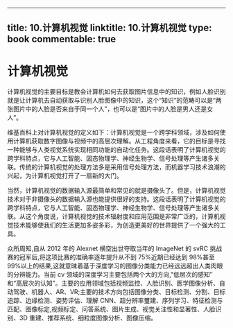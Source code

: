 
---
title: 10.计算机视觉
linktitle: 10.计算机视觉
type: book
commentable: true
---

# 计算机视觉

计算机视觉的主要目标是教会计算机如何去获取图片信息中的知识，例如人脸识别就是让计算机去自动获取与识别人脸图像中的知识，这个“知识”的范畴可以是“两张图片中的人脸是否来自于同一个人”，也可以是“图片中的人脸是男人还是女人”。

维基百科上对计算机视觉的定义如下：计算机视觉是一个跨学科领域，涉及如何使用计算机获取数字图像与视频中的高层次理解。从工程角度来看，它的目标是寻找一种能够与人类视觉系统实现相同功能的自动化任务。这段话表明了计算机视觉的跨学科特点，它与人工智能、固态物理学、神经生物学、信号处理等产生诸多关联。传统的计算机视觉的处理方法多是采用信号处理方法，而机器学习技术浪潮的兴起，为计算机视觉打开了一扇新的大门。

当然，计算机视觉的数据输入源最简单和常见的就是摄像头了。但是，计算机视觉技术对于非摄像头的数据输入源也能提供很好的支持。这段话表明了计算机视觉的跨学科特点，它与人工智能、固态物理学、神经生物学、信号处理等产生诸多关联。从这个角度说，计算机视觉的技术辐射度和应用范围是非常广泛的，计算机视觉技术能够使我们的生活更加多姿多彩，为创造更美好的世界提供了一个强大的工具。

众所周知,自从 2012 年的 Alexnet 横空出世夺取当年的 ImageNet 的 svRC 挑战赛的冠军后,将这项比赛的准确率逐年提升从不到 75%近期已经达到 98%甚至 99%以上的结果,这就意昧着基于深度学习的图像分类能力已经远远超出人类肉眼的分辨能力。当前 cν 领域的深度学习主要包括两个大的方向,"低层次的感知″和“高层次的认知"。主要的应用领域包括视频监控、人脸识别、医学图像分析、自动驾驶、机器人、AR、ⅤR;主要的技术方向包括图像分类、目标检测、分割、目标追踪、边缘检测、姿势评估、理解 CNN、超分辨率璽建、序列学习、特征检测与匹配、图像标定,视频标定、问答系统、图片生成、视觉关注性和显著性、人脸识别、3D 重建、推荐系统、细粒度图像分析、图像压缩。

    